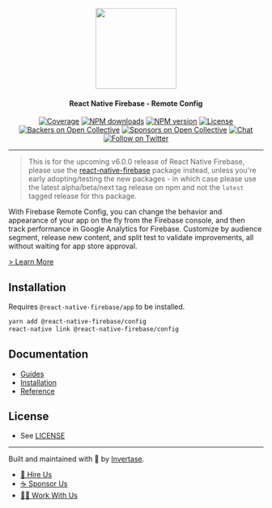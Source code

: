 <p align="center">
  <a href="https://invertase.io/oss/react-native-firebase">
    <img width="160px" src="https://i.imgur.com/JIyBtKW.png"><br/>
  </a>
  <h4 align="center">React Native Firebase - Remote Config</h2>
</p>

<p align="center">
  <a href="https://api.rnfirebase.io/coverage/config/detail"><img src="https://api.rnfirebase.io/coverage/config/badge?style=flat-square" alt="Coverage"></a>
  <a href="https://www.npmjs.com/package/@react-native-firebase/config"><img src="https://img.shields.io/npm/dm/@react-native-firebase/config.svg?style=flat-square" alt="NPM downloads"></a>
  <a href="https://www.npmjs.com/package/@react-native-firebase/config"><img src="https://img.shields.io/npm/v/@react-native-firebase/config.svg?style=flat-square" alt="NPM version"></a>
  <a href="/LICENSE"><img src="https://img.shields.io/npm/l/react-native-firebase.svg?style=flat-square" alt="License"></a>
  <a href="#backers"><img src="https://opencollective.com/react-native-firebase/backers/badge.svg?style=flat-square" alt="Backers on Open Collective"></a>
  <a href="#sponsors"><img src="https://opencollective.com/react-native-firebase/sponsors/badge.svg?style=flat-square" alt="Sponsors on Open Collective"></a>
  <a href="https://discord.gg/C9aK28N"><img src="https://img.shields.io/discord/295953187817521152.svg?logo=discord&style=flat-square&colorA=7289da&label=discord" alt="Chat"></a>
  <a href="https://twitter.com/rnfirebase"><img src="https://img.shields.io/twitter/follow/rnfirebase.svg?style=social&label=Follow" alt="Follow on Twitter"></a>
</p>

----

> This is for the upcoming v6.0.0 release of React Native Firebase, please use the [react-native-firebase](https://www.npmjs.com/package/react-native-firebase) package instead, unless you're early adopting/testing the new packages - in which case please use the latest alpha/beta/next tag release on npm and not the `latest` tagged release for this package.

With Firebase Remote Config, you can change the behavior and appearance of your app on the fly from the Firebase console, and then track performance in Google Analytics for Firebase. Customize by audience segment, release new content, and split test to validate improvements, all without waiting for app store approval.

[> Learn More](https://firebase.google.com/products/remote-config/)

## Installation

Requires `@react-native-firebase/app` to be installed.

```bash
yarn add @react-native-firebase/config
react-native link @react-native-firebase/config
```

## Documentation

 - [Guides](https://invertase.io/oss/react-native-firebase/guides?tags=config)
 - [Installation](https://invertase.io/oss/react-native-firebase/v6/config)
 - [Reference](https://invertase.io/oss/react-native-firebase/v6/config/reference)

## License

- See [LICENSE](/LICENSE)

----

Built and maintained with 💛 by [Invertase](https://invertase.io). 

- [💼 Hire Us](https://invertase.io/hire-us)
- [☕️ Sponsor Us](https://opencollective.com/react-native-firebase)
- [👩‍💻 Work With Us](https://invertase.io/jobs)
